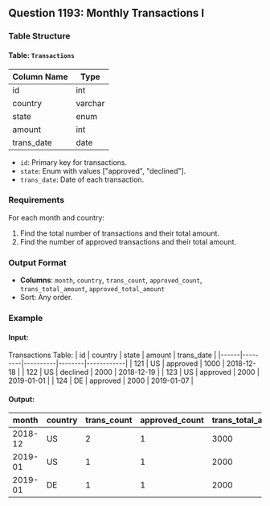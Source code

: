 ## Question 1193: Monthly Transactions I

### Table Structure
#### Table: `Transactions`
| Column Name   | Type    |
|---------------|---------|
| id            | int     |
| country       | varchar |
| state         | enum    |
| amount        | int     |
| trans_date    | date    |

- `id`: Primary key for transactions.
- `state`: Enum with values ["approved", "declined"].
- `trans_date`: Date of each transaction.

### Requirements
For each month and country:
1. Find the total number of transactions and their total amount.
2. Find the number of approved transactions and their total amount.

### Output Format
- **Columns**: `month`, `country`, `trans_count`, `approved_count`, `trans_total_amount`, `approved_total_amount`
- Sort: Any order.

### Example

#### Input:
Transactions Table:
| id   | country | state    | amount | trans_date |
|------|---------|----------|--------|------------|
| 121  | US      | approved | 1000   | 2018-12-18 |
| 122  | US      | declined | 2000   | 2018-12-19 |
| 123  | US      | approved | 2000   | 2019-01-01 |
| 124  | DE      | approved | 2000   | 2019-01-07 |

#### Output:
| month    | country | trans_count | approved_count | trans_total_amount | approved_total_amount |
|----------|---------|-------------|----------------|--------------------|-----------------------|
| 2018-12  | US      | 2           | 1              | 3000               | 1000                  |
| 2019-01  | US      | 1           | 1              | 2000               | 2000                  |
| 2019-01  | DE      | 1           | 1              | 2000               | 2000                  |